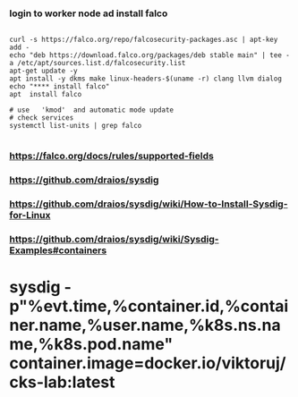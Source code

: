 ### login to worker node ad install falco 
```` 

curl -s https://falco.org/repo/falcosecurity-packages.asc | apt-key add -
echo "deb https://download.falco.org/packages/deb stable main" | tee -a /etc/apt/sources.list.d/falcosecurity.list
apt-get update -y
apt install -y dkms make linux-headers-$(uname -r) clang llvm dialog
echo "**** install falco"
apt  install falco

```` 

````
# use   'kmod'  and automatic mode update 
# check services
systemctl list-units | grep falco


````
###  https://falco.org/docs/rules/supported-fields

### https://github.com/draios/sysdig
### https://github.com/draios/sysdig/wiki/How-to-Install-Sysdig-for-Linux
### https://github.com/draios/sysdig/wiki/Sysdig-Examples#containers

#  sysdig  -p"%evt.time,%container.id,%container.name,%user.name,%k8s.ns.name,%k8s.pod.name"   container.image=docker.io/viktoruj/cks-lab:latest